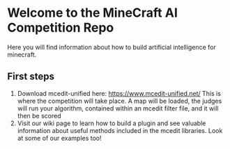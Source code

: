 # Welcome to the MineCraft AI Competition Repo
Here you will find information about how to build artificial intelligence for minecraft.

## First steps
1. Download mcedit-unified here: https://www.mcedit-unified.net/ This is where the competition will take place. A map will be loaded, the judges will run your algorithm, contained within an mcedit filter file, and it will then be scored
2. Visit our wiki page to learn how to build a plugin and see valuable information about useful methods included in the mcedit libraries. Look at some of our examples too!

